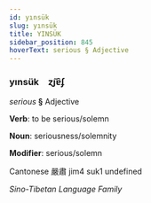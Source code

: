 ```yaml
---
id: yınsük
slug: yınsük
title: YINSÜK
sidebar_position: 845
hoverText: serious § Adjective
---
```


### yınsük&emsp;<span kind="abugida">ɀ̃ȷɐ̑ʄ</span>

*serious* **§** Adjective

**Verb**: to be serious/solemn

**Noun**: seriousness/solemnity

**Modifier**: serious/solemn

Cantonese 嚴肅 jim4 suk1 undefined

*Sino-Tibetan Language Family*